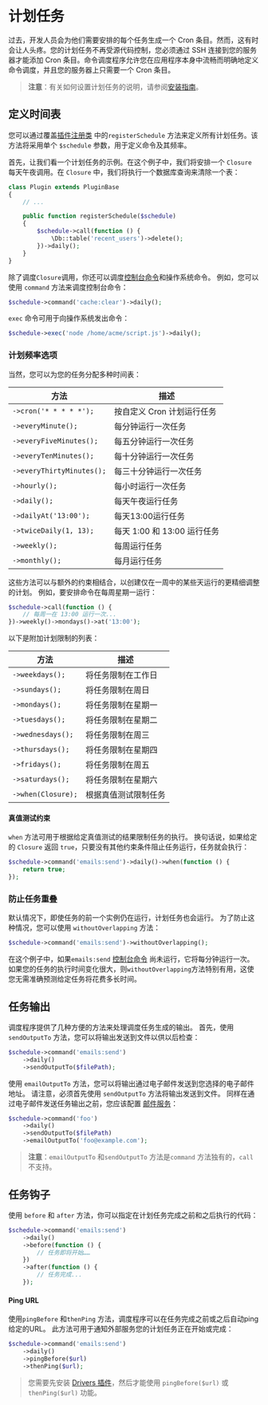 # 计划任务

过去，开发人员会为他们需要安排的每个任务生成一个 Cron 条目。然而，这有时会让人头疼。您的计划任务不再受源代码控制，您必须通过 SSH 连接到您的服务器才能添加 Cron 条目。命令调度程序允许您在应用程序本身中流畅而明确地定义命令调度，并且您的服务器上只需要一个 Cron 条目。

> **注意**：有关如何设置计划任务的说明，请参阅[安装指南](../setup/installation.md#oc-setting-up-the-scheduler)。

## 定义时间表

您可以通过覆盖[插件注册类](registration.md#oc-registration-file) 中的`registerSchedule` 方法来定义所有计划任务。该方法将采用单个 `$schedule` 参数，用于定义命令及其频率。

首先，让我们看一个计划任务的示例。在这个例子中，我们将安排一个 `Closure` 每天午夜调用。在 `Closure` 中，我们将执行一个数据库查询来清除一个表：

```php
class Plugin extends PluginBase
{
    // ...

    public function registerSchedule($schedule)
    {
        $schedule->call(function () {
            \Db::table('recent_users')->delete();
        })->daily();
    }
}
```

除了调度`Closure`调用，你还可以调度[控制台命令](../console/commands.md)和操作系统命令。 例如，您可以使用 `command` 方法来调度控制台命令：

```php
$schedule->command('cache:clear')->daily();
```

`exec` 命令可用于向操作系统发出命令：

```php
$schedule->exec('node /home/acme/script.js')->daily();
```

### 计划频率选项

当然，您可以为您的任务分配多种时间表：

方法 | 描述
------------- | -------------
`->cron('* * * * *');`  |  按自定义 Cron 计划运行任务
`->everyMinute();`  |  每分钟运行一次任务
`->everyFiveMinutes();`  |  每五分钟运行一次任务
`->everyTenMinutes();`  |  每十分钟运行一次任务
`->everyThirtyMinutes();`  |  每三十分钟运行一次任务
`->hourly();`  |  每小时运行一次任务
`->daily();`  |  每天午夜运行任务
`->dailyAt('13:00');`  |  每天13:00运行任务
`->twiceDaily(1, 13);`  |  每天 1:00 和 13:00 运行任务
`->weekly();`  |  每周运行任务
`->monthly();`  |  每月运行任务

这些方法可以与额外的约束相结合，以创建仅在一周中的某些天运行的更精细调整的计划。 例如，要安排命令在每周星期一运行：

```php
$schedule->call(function () {
    // 每周一在 13:00 运行一次...
})->weekly()->mondays()->at('13:00');
```

以下是附加计划限制的列表：

方法 | 描述
------------- | -------------
`->weekdays();`  |  将任务限制在工作日
`->sundays();`  |  将任务限制在周日
`->mondays();`  |  将任务限制在星期一
`->tuesdays();`  |  将任务限制在星期二
`->wednesdays();`  |  将任务限制在周三
`->thursdays();`  |  将任务限制在星期四
`->fridays();`  |  将任务限制在周五
`->saturdays();`  |  将任务限制在星期六
`->when(Closure);`  |  根据真值测试限制任务

#### 真值测试约束

`when` 方法可用于根据给定真值测试的结果限制任务的执行。 换句话说，如果给定的 `Closure` 返回 `true`，只要没有其他约束条件阻止任务运行，任务就会执行：

```php
$schedule->command('emails:send')->daily()->when(function () {
    return true;
});
```

### 防止任务重叠

默认情况下，即使任务的前一个实例仍在运行，计划任务也会运行。 为了防止这种情况，您可以使用 `withoutOverlapping` 方法：

```php
$schedule->command('emails:send')->withoutOverlapping();
```

在这个例子中，如果`emails:send` [控制台命令](../console/commands.md) 尚未运行，它将每分钟运行一次。 如果您的任务的执行时间变化很大，则`withoutOverlapping`方法特别有用，这使您无需准确预测给定任务将花费多长时间。

## 任务输出

调度程序提供了几种方便的方法来处理调度任务生成的输出。 首先，使用 `sendOutputTo` 方法，您可以将输出发送到文件以供以后检查：

```php
$schedule->command('emails:send')
    ->daily()
    ->sendOutputTo($filePath);
```

使用 `emailOutputTo` 方法，您可以将输出通过电子邮件发送到您选择的电子邮件地址。 请注意，必须首先使用 `sendOutputTo` 方法将输出发送到文件。 同样在通过电子邮件发送任务输出之前，您应该配置 [邮件服务](../services/mail.md)：
```php
$schedule->command('foo')
    ->daily()
    ->sendOutputTo($filePath)
    ->emailOutputTo('foo@example.com');
```

> **注意**：`emailOutputTo` 和`sendOutputTo` 方法是`command` 方法独有的，`call` 不支持。

## 任务钩子

使用 `before` 和 `after` 方法，你可以指定在计划任务完成之前和之后执行的代码：

```php
$schedule->command('emails:send')
    ->daily()
    ->before(function () {
        // 任务即将开始……
    })
    ->after(function () {
        // 任务完成...
    });
```

#### Ping URL

使用`pingBefore` 和`thenPing` 方法，调度程序可以在任务完成之前或之后自动ping 给定的URL。 此方法可用于通知外部服务您的计划任务正在开始或完成：

```php
$schedule->command('emails:send')
    ->daily()
    ->pingBefore($url)
    ->thenPing($url);
```

> 您需要先安装 [Drivers 插件](https://octobercms.com/plugin/october-drivers)，然后才能使用 `pingBefore($url)` 或 `thenPing($url)` 功能。
